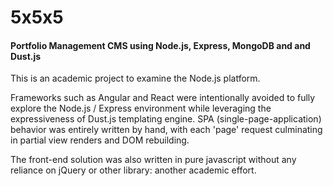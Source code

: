 # 5x5x5
#### Portfolio Management CMS using Node.js, Express, MongoDB and and Dust.js

This is an academic project to examine the Node.js platform.

Frameworks such as Angular and React were intentionally avoided to fully explore the Node.js / Express environment while leveraging the expressiveness of Dust.js templating engine. SPA (single-page-application) behavior was entirely written by hand, with each 'page' request culminating in partial view renders and DOM rebuilding.

The front-end solution was also written in pure javascript without any reliance on jQuery or other library: another academic effort.